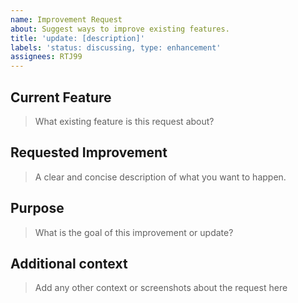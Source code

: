 ```yaml
---
name: Improvement Request
about: Suggest ways to improve existing features.
title: 'update: [description]'
labels: 'status: discussing, type: enhancement'
assignees: RTJ99
---
```


## Current Feature

> What existing feature is this request about?

## Requested Improvement

> A clear and concise description of what you want to happen.

## Purpose

> What is the goal of this improvement or update?

## Additional context

> Add any other context or screenshots about the request here
